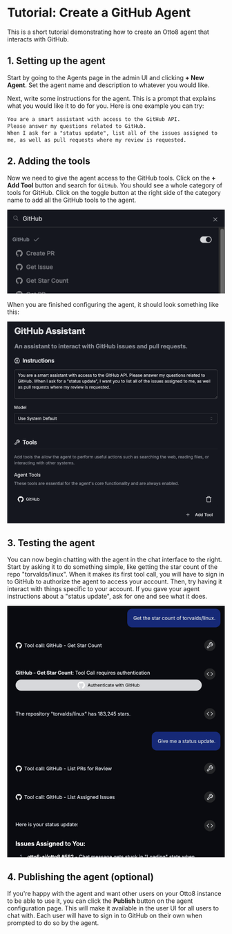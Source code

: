 # Tutorial: Create a GitHub Agent

This is a short tutorial demonstrating how to create an Otto8 agent that interacts with GitHub.

## 1. Setting up the agent

Start by going to the Agents page in the admin UI and clicking **+ New Agent**.
Set the agent name and description to whatever you would like.

Next, write some instructions for the agent.
This is a prompt that explains what you would like it to do for you.
Here is one example you can try:

```text
You are a smart assistant with access to the GitHub API.
Please answer my questions related to GitHub.
When I ask for a "status update", list all of the issues assigned to me, as well as pull requests where my review is requested.
```

## 2. Adding the tools

Now we need to give the agent access to the GitHub tools.
Click on the **+ Add Tool** button and search for `GitHub`.
You should see a whole category of tools for GitHub.
Click on the toggle button at the right side of the category name to add all the GitHub tools to the agent.

![GitHub tools toggle](../../static/img/guides/github-agent/github-tools.png)

When you are finished configuring the agent, it should look something like this:

![GitHub agent configuration](../../static/img/guides/github-agent/github-agent-config.png)

## 3. Testing the agent

You can now begin chatting with the agent in the chat interface to the right.
Start by asking it to do something simple, like getting the star count of the repo "torvalds/linux".
When it makes its first tool call, you will have to sign in to GitHub to authorize the agent to access your account.
Then, try having it interact with things specific to your account.
If you gave your agent instructions about a "status update", ask for one and see what it does.

![Example chat](../../static/img/guides/github-agent/github-chat-example.png)

## 4. Publishing the agent (optional)

If you're happy with the agent and want other users on your Otto8 instance to be able to use it,
you can click the **Publish** button on the agent configuration page.
This will make it available in the user UI for all users to chat with.
Each user will have to sign in to GitHub on their own when prompted to do so by the agent.
